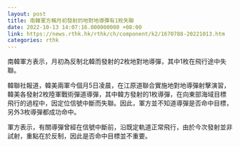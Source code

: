 ```yaml
---
layout: post
title: 南韓軍方稱月初發射的地對地導彈有1枚失聯
date: 2022-10-13 14:07:16.000000000 +08:00
link: https://news.rthk.hk/rthk/ch/component/k2/1670788-20221013.htm
categories: rthk
---
```


南韓軍方表示，月初為反制北韓而發射的2枚地對地導彈，其中1枚在飛行途中失聯。

韓聯社報道，韓美兩軍今個月5日凌晨，在江原道聯合實施地對地導彈射擊演習，韓美各發射2枚陸軍戰術彈道導彈，其中韓方發射的1枚導彈，在向東部海域目標飛行的過程中，因定位信號中斷而失聯。因此，軍方並不知道導彈是否命中目標，另外3枚導彈都成功命中。

軍方表示，有關導彈曾經在信號中斷前，沿既定軌道正常飛行，由於今次發射並非試射，重點在於反制，因此是否命中目標並不重要。
